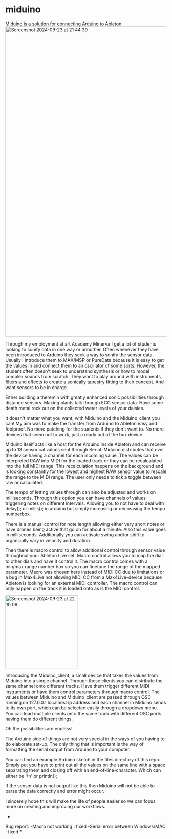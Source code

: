 # miduino
Miduino is a solution for connecting Arduino to Ableton
<img width="970" alt="Screenshot 2024-09-23 at 21 44 39" src="https://github.com/user-attachments/assets/a3674456-1f75-4cd1-b3fd-2782948b598f">

Through my employment at art Academy Minerva I get a lot of students looking to sonify data in one way or anouther. Often whenever they have been 
introduced to Arduino they seek a way to sonify the sensor data. Usually I introduce them to MAX/MSP or PureData because it is easy to
get the values in and connect them to an oscillator of some sorts. However, the student often doesn't seek to understand synthesis or how
to model complex sounds from scratch. They want to play around with instruments, filters and effects to create a sonically tapestry fitting
to their concept. And want sensors to be in charge. 

Either building a theremin with greatly enhanced sonic possibilities through distance sensors.
Making plants talk through ECG sensor data.
Have some death metal rock out on the collected water levels of your daisies.

It doesn't matter what you want, with Miduino and the Miduino_client you can! My aim was to make the transfer from Arduino to Ableton easy and
foolproof. No more patching for the students if they don't want to. No more devices that seem not to work, just a ready out of the box device.

Miduino itself acts like a host for the Arduino inside Ableton and can receive up to 13 sensorical values sent through Serial. Miduino
distributes that over the device having a channel for each incoming value. The values can be interpreted RAW into MIDI for the loaded track or they
can be recalculated into the full MIDI range. This recalculation happens on the background and is looking constantly for the lowest and highest RAW
sensor value to rescale the range to the MIDI range. The user only needs to tick a toggle between raw or calculated.

The tempo of letting values through can also be adjusted and works on milliseconds. Through this option you can have channels of values triggering notes on different intervals. Allowing you to not have to deal with delay(); or millis(); in arduino but simply increasing or decreasing the tempo numberbox.

There is a manual control for note length allowing either very short notes or have drones being active that go on for about a minute. Also this value goes in milliseconds. Additionally you can activate swing and/or shift to organically vary in velocity and duration. 

Then there is macro control to allow additional control through sensor value throughout your Ableton Live set. Macro control allows you to map the dial to other dials and have it control it. The macro control comes with a min/max range number box so you can finetune the range of the mapped parameter. Macro was chosen here instead of MIDI CC due to limitations or a bug in Max4Live not allowing MIDI CC from a Max4Live-device because Ableton is looking for an external MIDI controller. The macro control can only happen on the track it is loaded onto as is the MIDI control.


<img width="227" alt="Screenshot 2024-09-23 at 22 10 08" src="https://github.com/user-attachments/assets/505db760-f155-46c2-a8c4-389fb55e546d">

Introducing the Miduino_client, a small device that takes the values from Miduino into a single channel. Through these clients you can distribute the same channel onto different tracks. Have them trigger different MIDI instruments or have them control parameters through macro control. The values between Miduino and Miduino_client are passed through OSC running on 127.0.0.1 localhost ip address and each channel in Miduino sends to its own port, which can be selected easily through a dropdown menu. You can load multiple clients onto the same track with different OSC ports having them do different things. 

Oh the possibilities are endless!

The Arduino side of things are not very special in the ways of you having to do elaborate set-up. The only thing that is important
is the way of formatting the serial output from Arduino to your computer.

You can find an example Arduino sketch in the files directory of this repo. Simply put you have to print out all the values on the same line with a space separating them and 
closing off with an end-of-line-character. Which can either be '\n' or println();

If the sensor data is not output like this then Miduino will not be able to parse the data correctly and error might occur.

I sincerely hope this will make the life of people easier so we can focus more on creating and improving our workflows. 

*
Bug report:
-Macro not working : fixed
-Serial error between Windows/MAC : fixed
*
